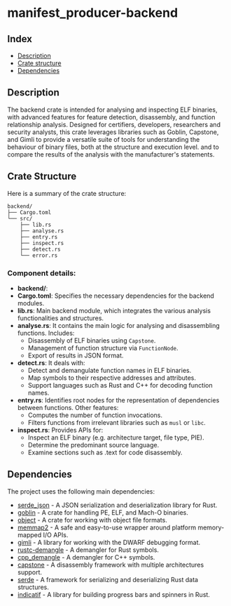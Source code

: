 # manifest_producer-backend

## Index
- [Description](#description)
- [Crate structure](#crate-structure)
- [Dependencies](#dependencies)


## Description
The backend crate is intended for analysing and inspecting ELF binaries, with advanced features for feature detection, disassembly, and function relationship analysis. Designed for certifiers, developers, researchers and security analysts, this crate leverages libraries such as Goblin, Capstone, and Gimli to provide a versatile suite of tools for understanding the behaviour of binary files, both at the structure and execution level. and to compare the results of the analysis with the manufacturer's statements.


## Crate Structure

Here is a summary of the crate structure:
```
backend/
├── Cargo.toml
└── src/
    ├── lib.rs        
    ├── analyse.rs 
    ├── entry.rs 
    ├── inspect.rs 
    ├── detect.rs
    └── error.rs
```

### Component details:

  - **backend/**: 
  - **Cargo.toml**: Specifies the necessary dependencies for the backend modules.
  - **lib.rs**: Main backend module, which integrates the various analysis functionalities and structures.
  - **analyse.rs**: It contains the main logic for analysing and disassembling functions. Includes:
    - Disassembly of ELF binaries using `Capstone`.
    - Management of function structure via `FunctionNode`.
    - Export of results in JSON format.
  - **detect.rs**: It deals with:
    - Detect and demangulate function names in ELF binaries.
    - Map symbols to their respective addresses and attributes.
    - Support languages such as Rust and C++ for decoding function names.
  - **entry.rs**: Identifies root nodes for the representation of dependencies between functions. Other features:
    - Computes the number of function invocations.
    - Filters functions from irrelevant libraries such as `musl` or `libc`.
  - **inspect.rs**: Provides APIs for:
    - Inspect an ELF binary (e.g. architecture target, file type, PIE).
    - Determine the predominant source language.
    - Examine sections such as .text for code disassembly.

## Dependencies

The project uses the following main dependencies:

- [serde_json](https://crates.io/crates/serde_json) - A JSON serialization and deserialization library for Rust.
- [goblin](https://crates.io/crates/goblin) - A crate for handling PE, ELF, and Mach-O binaries.
- [object](https://crates.io/crates/object) - A crate for working with object file formats.
- [memmap2](https://crates.io/crates/memmap2) - A safe and easy-to-use wrapper around platform memory-mapped I/O APIs.
- [gimli](https://crates.io/crates/gimli) - A library for working with the DWARF debugging format.
- [rustc-demangle](https://crates.io/crates/rustc-demangle) - A demangler for Rust symbols.
- [cpp_demangle](https://crates.io/crates/cpp_demangle) - A demangler for C++ symbols.
- [capstone](https://crates.io/crates/capstone) - A disassembly framework with multiple architectures support.
- [serde](https://crates.io/crates/serde) - A framework for serializing and deserializing Rust data structures.
- [indicatif](https://crates.io/crates/indicatif) - A library for building progress bars and spinners in Rust.

